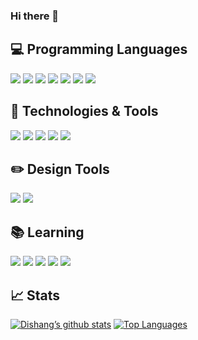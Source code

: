 ### Hi there 👋

<!--
**Dishang04/Dishang04** is a ✨ _special_ ✨ repository because its `README.md` (this file) appears on your GitHub profile.

Here are some ideas to get you started:

- 🔭 I’m currently working on ...
- 🌱 I’m currently learning ...
- 👯 I’m looking to collaborate on ...
- 🤔 I’m looking for help with ...
- 💬 Ask me about ...
- 📫 How to reach me: ...
- 😄 Pronouns: ...
- ⚡ Fun fact: ...
-->

## 💻 Programming Languages
![](https://img.shields.io/badge/Code-JavaScript-informational?style=flat&logo=javascript&logoColor=white&color=119ECA)
![](https://img.shields.io/badge/Code-HTML-informational?style=flat&logo=html5&logoColor=white&color=119ECA)
![](https://img.shields.io/badge/Code-CSS-informational?style=flat&logo=css3&logoColor=white&color=119ECA)
![](https://img.shields.io/badge/Code-Java-informational?style=flat&logo=java&logoColor=white&color=119ECA)
![](https://img.shields.io/badge/Library-Leaflet-informational?style=flat&logo=leaflet&logoColor=white&color=119ECA)
![](https://img.shields.io/badge/Code-Python-informational?style=flat&logo=python&logoColor=white&color=119ECA)
![](https://img.shields.io/badge/Framework-AFrame-informational?style=flat&logo=a-frame&logoColor=white&color=119ECA)

## 🔧 Technologies & Tools
![](https://img.shields.io/badge/Editor-RaspberryPi-informational?style=flat&logo=raspberry-pi&logoColor=white&color=119ECA)
![](https://img.shields.io/badge/Editor-VisualStudioCode-informational?style=flat&logo=visual-studio-code&logoColor=white&color=119ECA)
![](https://img.shields.io/badge/Editor-Arduino-informational?style=flat&logo=arduino&logoColor=white&color=119ECA)
![](https://img.shields.io/badge/Editor-Atom-informational?style=flat&logo=atom&logoColor=white&color=119ECA)
![](https://img.shields.io/badge/Editor-AndoidStudio-informational?style=flat&logo=android-studio&logoColor=white&color=119ECA)

## ✏️ Design Tools
![](https://img.shields.io/badge/Tool-Figma-informational?style=flat&logo=figma&logoColor=white&color=119ECA)
![](https://img.shields.io/badge/Tool-AdobeXD-informational?style=flat&logo=adobezxd&logoColor=white&color=119ECA)

## 📚 Learning
![](https://img.shields.io/badge/Framework-Laravel-informational?style=flat&logo=laravel&logoColor=white&color=119ECA)
![](https://img.shields.io/badge/Framework-React-informational?style=flat&logo=react&logoColor=white&color=119ECA)
![](https://img.shields.io/badge/Library-Redux-informational?style=flat&logo=redux&logoColor=white&color=119ECA)
![](https://img.shields.io/badge/Framework-Vue.js-informational?style=flat&logo=vue-dot-js&logoColor=white&color=119ECA)
![](https://img.shields.io/badge/Code-Node.js-informational?style=flat&logo=node-dot-js&logoColor=white&color=119ECA)

## 📈 Stats
[![Dishang’s github stats](https://github-readme-stats.vercel.app/api?username=Dishang04&count_private=true&show_icons=true&theme=light&bg_color=ffffff&line_height=20&title_color=48b2db&icon_color=119ECA)](https://github.com/anuraghazra/github-readme-stats)
[![Top Languages](https://github-readme-stats.vercel.app/api/top-langs/?username=Dishang04&theme=light&langs_count=6&layout=compact&bg_color=ffffff&title_color=119ECA&icon_color=48b2db)](https://github.com/anuraghazra/github-readme-stats)


